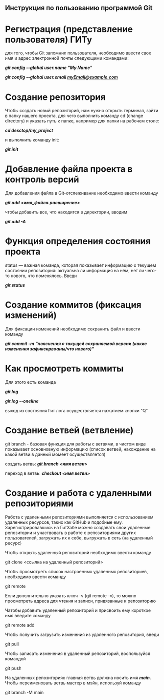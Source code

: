 ## Инструкция по пользованию программой Git

# Регистрация (представление пользователя) ГИТу

для того, чтобы Git запомнил пользователя, необходимо ввести свое имя и адрес электронной почты следующими командами:

_**git config --global user.name "My Name"**_

_**git config --global user.email myEmail@example.com**_

# Создание репозитория

Чтобы создать новый репозиторий, нам нужно открыть терминал, зайти в папку нашего проекта, для чего выполнить команду cd (change directory) и указать путь к папке, например для папки на рабочем столе:

_**cd desctop/my_project**_

 и выполнить команду init:

_**git init**_


# Добавление файла проекта в контроль версий

Для добавления файла в Git-отслеживание необходимо ввести команду 

_**git add <имя_файла.расширение>**_

чтобы добавить все, что находится в директории, вводим

_**git add -A**_

# Функция определения состояния проекта

status — важная команда, которая показывает информацию о текущем состоянии репозитория: актуальна ли информация на нём, нет ли чего-то нового, что поменялось. Введи 

_**git status**_

# Создание коммитов (фиксация изменений)

Для фиксации изменений необходимо сохранить файл и ввести команду 

_**git commit -m "пояснения о такущей сохраняемой версии (какие изменения зафиксирвоаны/что нового)"**_

# Как просмотреть коммиты

Для этого есть команда 

_**git log**_

_**git log --oneline**_

выход из состояния Гит лога осуществляется нажатием кнопки  "Q"

# Создание ветвей (ветвление)

git branch - базовая функция для работы с ветвями, в чистом виде показывает основновную информацию (список ветвей, нахождение на какой ветви в данный момент осуществляется)

создать ветвь: _**git branch <имя ветви>**_

переход в ветвь: _**checkout <имя ветви>**_

# Создание и работа с удаленными репозиториями

Работа с удаленными репозиториями выполняется с использованием удаленных ресурсов, таких как GitHub и подобные ему.
Зарегистрировавшись на ГитХабе можно создавать свои удаленные репозитории и участвовать в работе с репозиториями других пользователей, загружать их к себе, выгружать в сеть (на удаленный ресурс)

Чтобы открыть удаленный репозиторий необходимо ввести команду 

git clone <ссылка на удаленный репозиторий>

Чтобы просмотреть список настроенных удаленных репозиториев, необходимо ввести команду

git remote

Если дополнительно указать ключ -v (git remote -v), то можно просмотреть адреса для чтения и записи, привязанные к репозиторию

Чатобы добавить удаленный репозиторий и присвоить ему короткое имя введите команду

git remote add <shortname> <url>

Чтобы получить загрузить изменения из удаленного репозитория, введи

git pull

Чтобы записать изменения в удаленный репозиторий, воспользуйся командой 

git push

На удаленных репозиториях главная ветвь должна носить имя _**main**_. Чтобы переименовать ветвь мастер в мэйн, используй команду

git branch -M main




